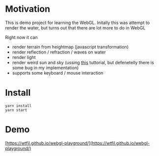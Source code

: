 # Motivation
This is demo project for learning the WebGL. Initally this was attempt to render the water, but turns out that there are lot more to do in WebGL

Right now it can
* render terrain from heightmap (javascript transformation)
* render reflection / refraction / waves on water
* render light
* render weird sun and sky (ussing [this](https://www.alanzucconi.com/2017/10/10/atmospheric-scattering-1/) tuttorial, but defenetelly there is some bug in my implementation)
* supports some keyboard / mouse interaction

# Install

    yarn install
    yarn start
    
# Demo

[https://wtfil.github.io/webgl-playground/](https://wtfil.github.io/webgl-playground/)

